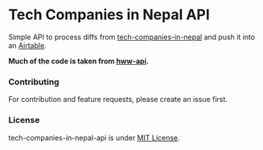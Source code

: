 # Tech Companies in Nepal API

Simple API to process diffs from [tech-companies-in-nepal](https://github.com/mesaugat/tech-companies-in-nepal) and push it into an [Airtable](https://airtable.com/shrXv3YvlfxLnHJfr).

__Much of the code is taken from [hww-api](https://github.com/poteto/hww-api).__

### Contributing

For contribution and feature requests, please create an issue first.

### License

tech-companies-in-nepal-api is under [MIT License](LICENSE.md).
